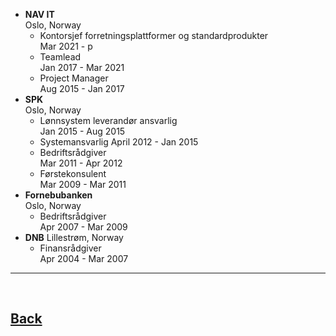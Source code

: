 - **NAV IT**  
Oslo, Norway
    - Kontorsjef forretningsplattformer og standardprodukter  
            Mar 2021 - p
    - Teamlead  
            Jan 2017 - Mar 2021
    - Project Manager   
            Aug 2015 - Jan 2017
- **SPK**  
Oslo, Norway
    - Lønnsystem leverandør ansvarlig  
            Jan 2015 - Aug 2015
    - Systemansvarlig
            April 2012 - Jan 2015
    - Bedriftsrådgiver  
            Mar 2011 - Apr 2012
    - Førstekonsulent   
            Mar 2009 - Mar 2011  
- **Fornebubanken**  
    Oslo, Norway
    - Bedriftsrådgiver  
            Apr 2007 - Mar 2009
- **DNB**
    Lillestrøm, Norway
     - Finansrådgiver  
            Apr 2004 - Mar 2007

---
<br>

## [Back](/index.md)